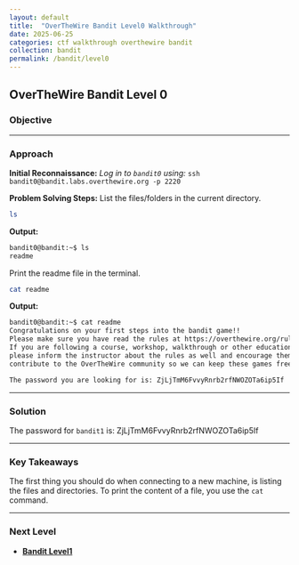 ```yaml
---
layout: default
title:  "OverTheWire Bandit Level0 Walkthrough"
date: 2025-06-25
categories: ctf walkthrough overthewire bandit
collection: bandit
permalink: /bandit/level0
---
```


## OverTheWire Bandit Level 0

### **Objective**


---

### **Approach**

**Initial Reconnaissance:**
*Log in to `bandit0` using:*
`ssh bandit0@bandit.labs.overthewire.org -p 2220`

**Problem Solving Steps:**
List the files/folders in the current directory.
```bash
ls
```
**Output:**
```bash
bandit0@bandit:~$ ls
readme
```
Print the readme file in the terminal.
```bash
cat readme
```
**Output:**
```bash
bandit0@bandit:~$ cat readme
Congratulations on your first steps into the bandit game!!
Please make sure you have read the rules at https://overthewire.org/rules/
If you are following a course, workshop, walkthrough or other educational activity,
please inform the instructor about the rules as well and encourage them to
contribute to the OverTheWire community so we can keep these games free!

The password you are looking for is: ZjLjTmM6FvvyRnrb2rfNWOZOTa6ip5If
```


---

### **Solution**

The password for `bandit1` is: ZjLjTmM6FvvyRnrb2rfNWOZOTa6ip5If



---

### **Key Takeaways**
The first thing you should do when connecting to a new machine, is listing the files and directories.
To print the content of a file, you use the `cat` command.

---

### **Next Level**

* **[Bandit Level1](/bandit/level1)**
